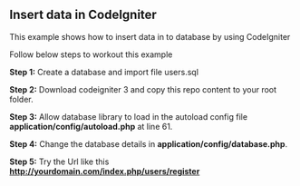## Insert data in CodeIgniter

This example shows how to insert data in to database by using CodeIgniter

Follow below steps to workout this example

**Step 1:** Create a database and import file users.sql  

**Step 2:** Download codeigniter 3 and copy this repo content to your root folder.  

**Step 3:** Allow database library to load in the autoload config file **application/config/autoload.php** at line 61. 

**Step 4:** Change the database details in **application/config/database.php**.  

**Step 5:** Try the Url like this **http://yourdomain.com/index.php/users/register**
